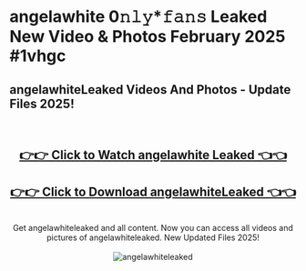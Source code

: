 # angelawhite 0𝚗𝚕𝚢*𝚏𝚊𝚗𝚜 Leaked New Video & Photos February 2025 #1vhgc

<h2>angelawhiteLeaked Videos And Photos - Update Files 2025!</h2>
<br>
<div align="center">
<h2><a href="https://mediaupload.pro?title=angelawhite&ref=11F" rel="nofollow">👉👉 Click to Watch angelawhite Leaked 👈👈</a></h2>
<h2><a href="https://mediaupload.pro?title=angelawhite&ref=11F" rel="nofollow">👉👉 Click to Download angelawhiteLeaked 👈👈</a></h2>
<br>
Get angelawhiteleaked and all content. Now you can access all videos and pictures of angelawhiteleaked. New Updated Files 2025!
<br>
<br>
<a href="https://mediaupload.pro?title=angelawhite&ref=11F" rel="nofollow" data-target="animated-image.originalLink"><img src="https://i.ibb.co/Gkj2r4b/banner.png" alt="angelawhiteleaked" style="max-width: 100%; display: inline-block;" data-target="animated-image.originalImage"></a>
</div>
<br>

